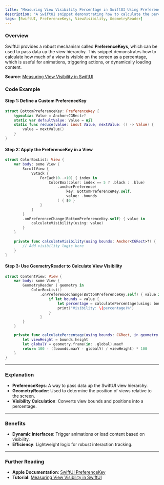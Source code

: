```yaml
---
title: "Measuring View Visibility Percentage in SwiftUI Using PreferenceKeys"
description: "A SwiftUI snippet demonstrating how to calculate the percentage visibility of a view on the screen using PreferenceKeys and geometry."
tags: [SwiftUI, PreferenceKeys, ViewVisibility, GeometryReader]
---
```


### Overview

SwiftUI provides a robust mechanism called **PreferenceKeys**, which can be used to pass data up the view hierarchy. This snippet demonstrates how to calculate how much of a view is visible on the screen as a percentage, which is useful for animations, triggering actions, or dynamically loading content.

**Source**: [Measuring View Visibility in SwiftUI](https://holyswift.app/measuring-view-visibility-percentage-in-swiftui-using-preferencekeys/)

### Code Example

#### Step 1: Define a Custom PreferenceKey

```swift
struct BottomPreferenceKey: PreferenceKey {
    typealias Value = Anchor<CGRect>?
    static var defaultValue: Value = nil
    static func reduce(value: inout Value, nextValue: () -> Value) {
        value = nextValue()
    }
}
```

#### Step 2: Apply the PreferenceKey in a View

```swift
struct ColorBoxList: View {
    var body: some View {
        ScrollView {
            VStack {
                ForEach(0..<10) { index in
                    ColorBox(color: index == 5 ? .black : .blue)
                        .anchorPreference(
                            key: BottomPreferenceKey.self,
                            value: .bounds
                        ) { $0 }
                }
            }
        }
        .onPreferenceChange(BottomPreferenceKey.self) { value in
            calculateVisibility(using: value)
        }
    }
    
    private func calculateVisibility(using bounds: Anchor<CGRect>?) {
        // Add visibility logic here
    }
}
```

#### Step 3: Use GeometryReader to Calculate View Visibility

```swift
struct ContentView: View {
    var body: some View {
        GeometryReader { geometry in
            ColorBoxList()
                .onPreferenceChange(BottomPreferenceKey.self) { value in
                    if let bounds = value {
                        let percentage = calculatePercentage(using: bounds, in: geometry)
                        print("Visibility: \(percentage)%")
                    }
                }
        }
    }

    private func calculatePercentage(using bounds: CGRect, in geometry: GeometryProxy) -> CGFloat {
        let viewHeight = bounds.height
        let globalY = geometry.frame(in: .global).maxY
        return 100 - ((bounds.maxY - globalY) / viewHeight) * 100
    }
}
```

---

### Explanation

- **PreferenceKeys**: A way to pass data up the SwiftUI view hierarchy.
- **GeometryReader**: Used to determine the position of views relative to the screen.
- **Visibility Calculation**: Converts view bounds and positions into a percentage.

---

### Benefits
- **Dynamic Interfaces**: Trigger animations or load content based on visibility.
- **Efficiency**: Lightweight logic for robust interaction tracking.

---

### Further Reading

- **Apple Documentation**: [SwiftUI PreferenceKey](https://developer.apple.com/documentation/swiftui/preferencekey)
- **Tutorial**: [Measuring View Visibility in SwiftUI](https://holyswift.app/measuring-view-visibility-percentage-in-swiftui-using-preferencekeys/)
